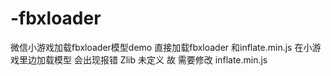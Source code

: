 # -fbxloader
微信小游戏加载fbxloader模型demo
直接加载fbxloader  和inflate.min.js  在小游戏里边加载模型 会出现报错 Zlib 未定义   故 需要修改  inflate.min.js   
